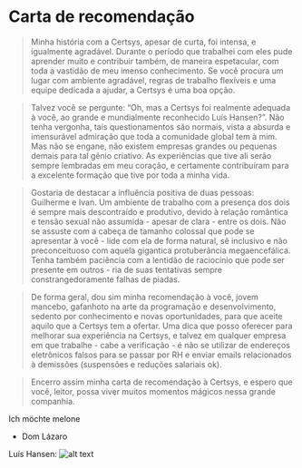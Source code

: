 # Carta de recomendação

>Minha história com a Certsys, apesar de curta, foi intensa, e igualmente agradável. Durante o período que trabalhei com eles pude aprender muito e contribuir também, de maneira espetacular, com toda a vastidão de meu imenso conhecimento. Se você procura um lugar com ambiente agradável, regras de trabalho flexíveis e uma equipe dedicada a ajudar, a Certsys é uma boa opção.

>Talvez você se pergunte: “Oh, mas a Certsys foi realmente adequada à você, ao grande e mundialmente reconhecido Luís Hansen?”. Não tenha vergonha, tais questionamentos são normais, vista a absurda e imensurável admiração que toda a comunidade global tem à mim. Mas não se engane, não existem empresas grandes ou pequenas demais para tal gênio criativo. As experiências que tive ali serão sempre lembradas em meu coração, e certamente contribuíram para a excelente formação que tive por toda a minha vida.

>Gostaria de destacar a influência positiva de duas pessoas: Guilherme e Ivan. Um ambiente de trabalho com a presença dos dois é sempre mais descontraído e produtivo, devido à relação romântica e tensão sexual não assumida - apesar de clara - entre os dois. Não se assuste com a cabeça de tamanho colossal que pode se apresentar à você - lide com ela de forma natural, sê inclusivo e não preconceituoso com aquela gigantica protuberância megaencefálica. Tenha também paciência com a lentidão de raciocínio que pode ser presente em outros - ria de suas tentativas sempre constrangedoramente falhas de piadas.

>De forma geral, dou sim minha recomendação à você, jovem mancebo, gafanhoto na arte da programação e desenvolvimento, sedento por conhecimento e novas oportunidades, para que aceite aquilo que a Certsys tem a ofertar. Uma dica que posso oferecer para melhorar sua experiência na Certsys, e talvez em qualquer empresa em que trabalhe - cabe a verificação - é não se utilizar de endereços eletrônicos falsos para se passar por RH e enviar emails relacionados à demissões (suspensões e reduções salariais ok).

>Encerro assim minha carta de recomendação à Certsys, e espero que você, leitor, possa viver muitos momentos mágicos nessa grande companhia.

Ich möchte melone
- Dom Lázaro


Luís Hansen: 
![alt text](https://pbs.twimg.com/profile_images/2693010070/72d559264bc13fb83d121289331462be_200x200.png "Logo Title Text 1")
